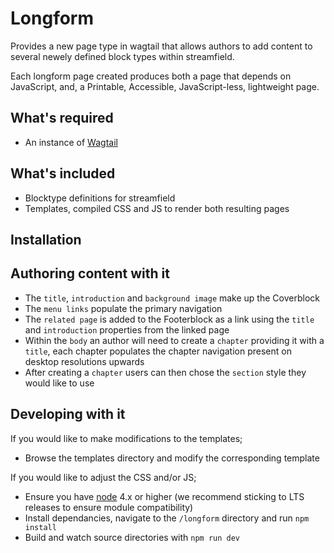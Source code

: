 # Longform

Provides a new page type in wagtail that allows authors to add content to several newely defined block types within streamfield.

Each longform page created produces both a page that depends on JavaScript, and, a Printable, Accessible, JavaScript-less, lightweight page.


## What's required

* An instance of [Wagtail](https://github.com/wagtail/wagtail)


## What's included

* Blocktype definitions for streamfield
* Templates, compiled CSS and JS to render both resulting pages


## Installation




## Authoring content with it

 * The `title`, `introduction` and `background image` make up the Coverblock
 * The `menu links` populate the primary navigation
 * The `related page` is added to the Footerblock as a link using the `title` and `introduction` properties from the linked page
 * Within the `body` an author will need to create a `chapter` providing it with a `title`, each chapter populates the chapter navigation present on desktop resolutions upwards
 * After creating a `chapter` users can then chose the `section` style they would like to use


## Developing with it

If you would like to make modifications to the templates;

* Browse the templates directory and modify the corresponding template

If you would like to adjust the CSS and/or JS;

* Ensure you have [node](https://nodejs.org/en/) 4.x or higher (we recommend sticking to LTS releases to ensure module compatibility)
* Install dependancies, navigate to the `/longform` directory and run `npm install`
* Build and watch source directories with `npm run dev`
